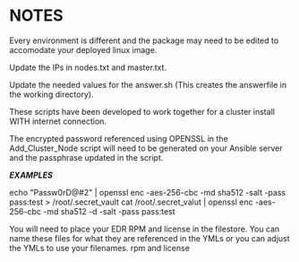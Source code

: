# NOTES

Every environment is different and the package may need to be edited to accomodate your deployed linux image.

Update the IPs in nodes.txt and master.txt.

Update the needed values for the answer.sh (This creates the answerfile in the working directory).

These scripts have been developed to work together for a cluster install WITH internet connection.

The encrypted password referenced using OPENSSL in the Add_Cluster_Node script will need to be generated on your Ansible server and the passphrase updated in the script.

***EXAMPLES***

echo "Passw0rD@#2" | openssl enc -aes-256-cbc -md sha512 -salt -pass pass:test > /root/.secret_vault
cat /root/.secret_valut | openssl enc -aes-256-cbc -md sha512 -d -salt -pass pass:test

You will need to place your EDR RPM and license in the filestore. You can name these files for what they are referenced in the YMLs or you can adjust the YMLs to use your filenames.
rpm and license


